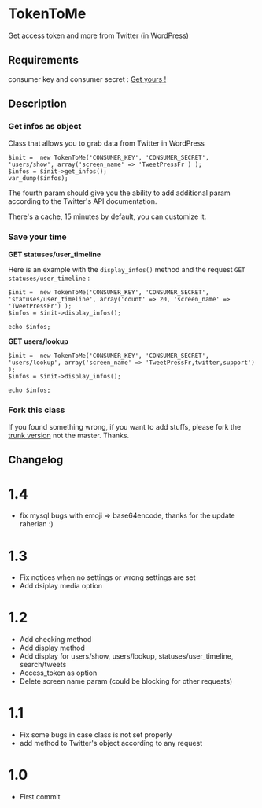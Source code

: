 # TokenToMe 

Get access token and more from Twitter (in WordPress)

## Requirements 

consumer key and consumer secret : <a href="https://apps.twitter.com/app/new">Get yours !</a>


## Description 

### Get infos as object 

Class that allows you to grab data from Twitter in WordPress

    $init =  new TokenToMe('CONSUMER_KEY', 'CONSUMER_SECRET', 'users/show', array('screen_name' => 'TweetPressFr') );
    $infos = $init->get_infos();
    var_dump($infos);
	
The fourth param should give you the ability to add additional param according to the Twitter's API documentation.

There's a cache, 15 minutes by default, you can customize it.

### Save your time

**GET statuses/user_timeline**

Here is an example with the `display_infos()` method and the request `GET statuses/user_timeline` :
	
	$init =  new TokenToMe('CONSUMER_KEY', 'CONSUMER_SECRET', 'statuses/user_timeline', array('count' => 20, 'screen_name' => 'TweetPressFr') );
	$infos = $init->display_infos();

	echo $infos;
	
**GET users/lookup**

	$init =  new TokenToMe('CONSUMER_KEY', 'CONSUMER_SECRET', 'users/lookup', array('screen_name' => 'TweetPressFr,twitter,support') );
	$infos = $init->display_infos();

	echo $infos;

### Fork this class

If you found something wrong, if you want to add stuffs, please fork the <a href="https://github.com/TweetPressFr/TokenToMe/tree/trunk">trunk version</a> not the master. Thanks.


## Changelog 

# 1.4
* fix mysql bugs with emoji => base64encode, thanks for the update raherian :)

# 1.3
* Fix notices when no settings or wrong settings are set
* Add dsiplay media option

# 1.2
* Add checking method
* Add display method
* Add display for users/show, users/lookup, statuses/user_timeline, search/tweets
* Access_token as option
* Delete screen name param (could be blocking for other requests)

# 1.1
* Fix some bugs in case class is not set properly
* add method to Twitter's object according to any request

# 1.0
* First commit
